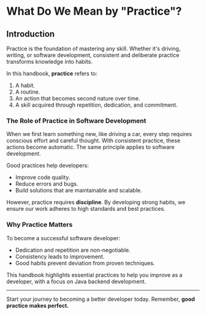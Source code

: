 # What Do We Mean by "Practice"?

## Introduction

Practice is the foundation of mastering any skill. Whether it's driving, writing, or software development, consistent and deliberate practice transforms knowledge into habits.

In this handbook, **practice** refers to:
1. A habit.
2. A routine.
3. An action that becomes second nature over time.
4. A skill acquired through repetition, dedication, and commitment.

### The Role of Practice in Software Development

When we first learn something new, like driving a car, every step requires conscious effort and careful thought. With consistent practice, these actions become automatic. The same principle applies to software development. 

Good practices help developers:
- Improve code quality.
- Reduce errors and bugs.
- Build solutions that are maintainable and scalable.

However, practice requires **discipline**. By developing strong habits, we ensure our work adheres to high standards and best practices.

### Why Practice Matters

To become a successful software developer:
- Dedication and repetition are non-negotiable.
- Consistency leads to improvement.
- Good habits prevent deviation from proven techniques.

This handbook highlights essential practices to help you improve as a developer, with a focus on Java backend development.

---

Start your journey to becoming a better developer today. Remember, **good practice makes perfect.**